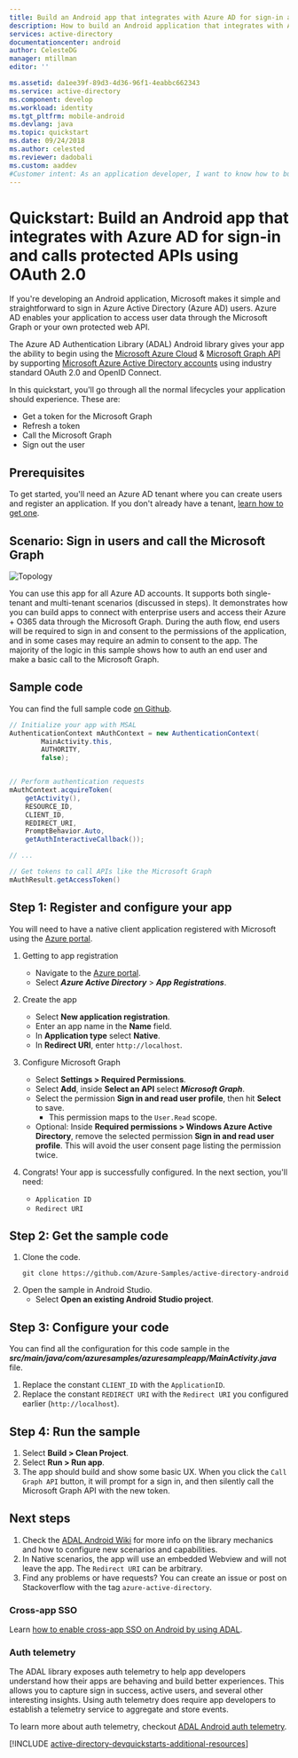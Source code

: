 ```yaml
---
title: Build an Android app that integrates with Azure AD for sign-in and calls protected APIs using OAuth 2.0 | Microsoft Docs
description: How to build an Android application that integrates with Azure AD for sign-in and calls Azure AD protected APIs using OAuth2.0.
services: active-directory
documentationcenter: android
author: CelesteDG
manager: mtillman
editor: ''

ms.assetid: da1ee39f-89d3-4d36-96f1-4eabbc662343
ms.service: active-directory
ms.component: develop
ms.workload: identity
ms.tgt_pltfrm: mobile-android
ms.devlang: java
ms.topic: quickstart
ms.date: 09/24/2018
ms.author: celested
ms.reviewer: dadobali
ms.custom: aaddev
#Customer intent: As an application developer, I want to know how to build an Android app that integrates with Azure AD for sign-in and calls Azure AD protected APIs using OAuth 2.0.
---
```


# Quickstart: Build an Android app that integrates with Azure AD for sign-in and calls protected APIs using OAuth 2.0

If you're developing an Android application, Microsoft makes it simple and straightforward to sign in Azure Active Directory (Azure AD) users. Azure AD enables your application to access user data through the Microsoft Graph or your own protected web API.

The Azure AD Authentication Library (ADAL) Android library gives your app the ability to begin using the
[Microsoft Azure Cloud](https://cloud.microsoft.com) & [Microsoft Graph API](https://graph.microsoft.io) by supporting [Microsoft Azure Active Directory accounts](https://azure.microsoft.com/services/active-directory/) using industry standard OAuth 2.0 and OpenID Connect.

In this quickstart, you'll go through all the normal lifecycles your application should experience. These are:

* Get a token for the Microsoft Graph
* Refresh a token
* Call the Microsoft Graph
* Sign out the user

## Prerequisites

To get started, you'll need an Azure AD tenant where you can create users and register an application. If you don't already have a tenant, [learn how to get one](quickstart-create-new-tenant.md).

## Scenario: Sign in users and call the Microsoft Graph

![Topology](./media/quickstart-v1-android/active-directory-android-topology.png)

You can use this app for all Azure AD accounts. It supports both single-tenant and multi-tenant scenarios (discussed in steps). It demonstrates how you can build apps to connect with enterprise users and access their Azure + O365 data through the Microsoft Graph. During the auth flow, end users will be required to sign in and consent to the permissions of the application, and in some cases may require an admin to consent to the app. The majority of the logic in this sample shows how to auth an end user and make a basic call to the Microsoft Graph.

## Sample code

You can find the full sample code [on Github](https://github.com/Azure-Samples/active-directory-android).

```Java
// Initialize your app with MSAL
AuthenticationContext mAuthContext = new AuthenticationContext(
        MainActivity.this, 
        AUTHORITY, 
        false);


// Perform authentication requests
mAuthContext.acquireToken(
    getActivity(), 
    RESOURCE_ID, 
    CLIENT_ID, 
    REDIRECT_URI,  
    PromptBehavior.Auto, 
    getAuthInteractiveCallback());

// ...

// Get tokens to call APIs like the Microsoft Graph
mAuthResult.getAccessToken()
```

## Step 1: Register and configure your app

You will need to have a native client application registered with Microsoft using the 
[Azure portal](https://portal.azure.com).

1. Getting to app registration
    - Navigate to the [Azure portal](https://aad.portal.azure.com).
    - Select ***Azure Active Directory*** > ***App Registrations***.

2. Create the app
    - Select **New application registration**.
    - Enter an app name in the **Name** field.
    - In **Application type** select **Native**.
    - In **Redirect URI**, enter `http://localhost`.

3. Configure Microsoft Graph
    - Select **Settings > Required Permissions**.
    - Select **Add**, inside **Select an API** select ***Microsoft Graph***.
    - Select the permission **Sign in and read user profile**, then hit **Select** to save.
        - This permission maps to the `User.Read` scope.
    - Optional: Inside **Required permissions > Windows Azure Active Directory**, remove the selected permission **Sign in and read user profile**. This will avoid the user consent page listing the permission twice.

4. Congrats! Your app is successfully configured. In the next section, you'll need:
    - `Application ID`
    - `Redirect URI`

## Step 2: Get the sample code

1. Clone the code.
    ```
    git clone https://github.com/Azure-Samples/active-directory-android
    ```
2. Open the sample in Android Studio.
    - Select **Open an existing Android Studio project**.

## Step 3: Configure your code

You can find all the configuration for this code sample in the ***src/main/java/com/azuresamples/azuresampleapp/MainActivity.java*** file.

1. Replace the constant `CLIENT_ID` with the `ApplicationID`.
2. Replace the constant `REDIRECT URI` with the `Redirect URI` you configured earlier (`http://localhost`).

## Step 4: Run the sample

1. Select **Build > Clean Project**.
2. Select **Run > Run app**.
3. The app should build and show some basic UX. When you click the `Call Graph API` button, it will prompt for a sign in, and then silently call the Microsoft Graph API with the new token.

## Next steps

1. Check the [ADAL Android Wiki](https://github.com/AzureAD/azure-activedirectory-library-for-android/wiki) for more info on the library mechanics and how to configure new scenarios and capabilities.
2. In Native scenarios, the app will use an embedded Webview and will not leave the app. The `Redirect URI` can be arbitrary.
3. Find any problems or have requests? You can create an issue or post on Stackoverflow with the tag `azure-active-directory`.

### Cross-app SSO

Learn [how to enable cross-app SSO on Android by using ADAL](howto-v1-enable-sso-android.md).

### Auth telemetry

The ADAL library exposes auth telemetry to help app developers understand how their apps are behaving and build better experiences. This allows you to capture sign in success, active users, and several other interesting insights. Using auth telemetry does require app developers to establish a telemetry service to aggregate and store events.

To learn more about auth telemetry, checkout [ADAL Android auth telemetry](https://github.com/AzureAD/azure-activedirectory-library-for-android/wiki/Telemetry).

[!INCLUDE [active-directory-devquickstarts-additional-resources](../../../includes/active-directory-devquickstarts-additional-resources.md)]
